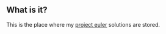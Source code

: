## What is it? ##

This is the place where my [project euler](http://projecteuler.net/ "project euler") solutions are stored.
